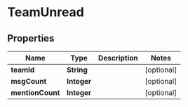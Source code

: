 

# TeamUnread


## Properties

| Name | Type | Description | Notes |
|------------ | ------------- | ------------- | -------------|
|**teamId** | **String** |  |  [optional] |
|**msgCount** | **Integer** |  |  [optional] |
|**mentionCount** | **Integer** |  |  [optional] |



